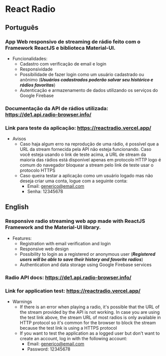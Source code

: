 # React Radio

## Português

### App Web responsivo de streaming de rádio feito com o Framework ReactJS e biblioteca Material-UI.

- Funcionalidades:
  - Cadastro com verificação de email e login
  - Responsividade
  - Possibilidade de fazer login como um usuário cadastrado ou anônimo (**_Usuários cadastrados poderão salvar seu histórico e rádios favoritas_**)
  - Autenticação e armazenamento de dados utilizando os serviços do Google Firebase

### Documentação da API de rádios utilizada: https://de1.api.radio-browser.info/

### Link para teste da aplicação: https://reactradio.vercel.app/

- Avisos
  - Caso haja algum erro na reprodução de uma rádio, é possível que a URL da stream fornecida pela API não esteja funcionando. Caso você esteja usando o link de teste acima, a URL de stream da maioria das rádios está disponível apenas em protocolo HTTP logo é comum do navegador bloquear a stream pelo link de teste usar o protocolo HTTPS
  - Caso queira testar a aplicação como um usuário logado mas não deseja criar uma conta, logue com a seguinte conta:
    - Email: generico@email.com
    - Senha: 12345678

## English

### Responsive radio streaming web app made with ReactJS Framework and the Material-UI library.

- Features:
  - Registration with email verification and login
  - Responsive web design
  - Possibility to login as a registered or anonymous user (**_Registered users will be able to save their history and favorite radios_**)
  - Authentication and data storage using Google Firebase services

### Radio API docs: https://de1.api.radio-browser.info/

### Link for application test: https://reactradio.vercel.app/

- Warnings
  - If there is an error when playing a radio, it's possible that the URL of the stream provided by the API is not working. In case you are using the test link above, the stream URL of most radios is only available in HTTP protocol so it's common for the browser to block the stream because the test link is using a HTTPS protocol
  - If you want to test the application as a logged user but don't want to create an account, log in with the following account:
    - Email: generico@email.com
    - Password: 12345678

